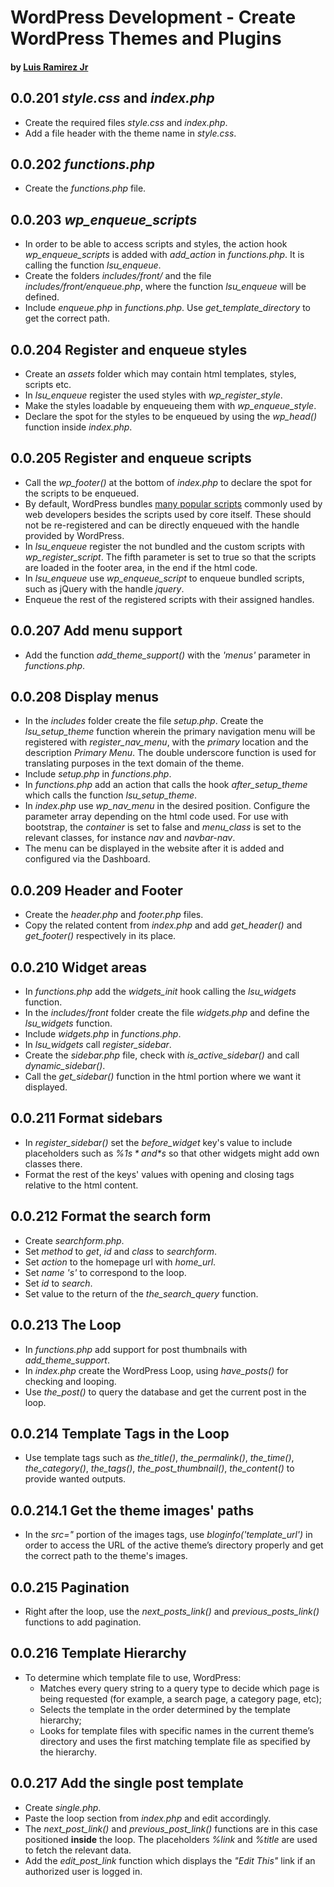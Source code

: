 # WordPress Development - Create WordPress Themes and Plugins
#### by [Luis Ramirez Jr](https://www.udemy.com/wordpress-development-create-wordpress-themes-and-plugins/#/instructor-10964188)

## 0.0.201 *style.css* and *index.php*
* Create the required files *style.css* and *index.php*.
* Add a file header with the theme name in *style.css*.

## 0.0.202 *functions.php*
* Create the *functions.php* file.

## 0.0.203 *wp_enqueue_scripts*
* In order to be able to access scripts and styles, the action hook *wp_enqueue_scripts* is added with *add_action* in *functions.php*. It is calling the function *lsu_enqueue*.
* Create the folders *includes/front/* and the file *includes/front/enqueue.php*, where the function *lsu_enqueue* will be defined.
* Include *enqueue.php* in *functions.php*. Use *get_template_directory* to get the correct path.

## 0.0.204 Register and enqueue styles
* Create an *assets* folder which may contain html templates, styles, scripts etc.
* In *lsu_enqueue* register the used styles with *wp_register_style*.
* Make the styles loadable by enqueueing them with *wp_enqueue_style*.
* Declare the spot for the styles to be enqueued by using the *wp_head()* function inside *index.php*.

## 0.0.205 Register and enqueue scripts
* Call the *wp_footer()* at the bottom of *index.php* to declare the spot for the scripts to be enqueued.
* By default, WordPress bundles [many popular scripts](https://developer.wordpress.org/reference/functions/wp_register_script/#core-registered-scripts) commonly used by web developers besides the scripts used by core itself. These should not be re-registered and can be directly enqueued with the handle provided by WordPress.
* In *lsu_enqueue* register the not bundled and the custom scripts with *wp_register_script*. The fifth parameter is set to true so that the scripts are loaded in the footer area, in the end if the html code.
* In *lsu_enqueue* use *wp_enqueue_script* to enqueue bundled scripts, such as jQuery with the handle *jquery*.
* Enqueue the rest of the registered scripts with their assigned handles.

## 0.0.207 Add menu support
* Add the function *add_theme_support()* with the *'menus'* parameter in *functions.php*.

## 0.0.208 Display menus
* In the *includes* folder create the file *setup.php*. Create the *lsu_setup_theme* function wherein the primary navigation menu will be registered with *register_nav_menu*, with the *primary* location and the description *Primary Menu*. The double underscore function is used for translating purposes in the text domain of the theme.
* Include *setup.php* in *functions.php*.
* In *functions.php* add an action that calls the hook *after_setup_theme* which calls the function *lsu_setup_theme*.
* In *index.php* use *wp_nav_menu* in the desired position. Configure the parameter array depending on the html code used. For use with bootstrap, the *container* is set to false and *menu_class* is set to the relevant classes, for instance *nav* and *navbar-nav*.
* The menu can be displayed in the website after it is added and configured via the Dashboard.

## 0.0.209 Header and Footer
* Create the *header.php* and *footer.php* files.
* Copy the related content from *index.php* and add *get_header()* and *get_footer()* respectively in its place.

## 0.0.210 Widget areas
* In *functions.php* add the *widgets_init* hook calling the *lsu_widgets* function.
* In the *includes/front* folder create the file *widgets.php* and define the *lsu_widgets* function.
* Include *widgets.php* in *functions.php*.
* In *lsu_widgets* call *register_sidebar*.  
* Create the *sidebar.php* file, check with *is_active_sidebar()* and call *dynamic_sidebar()*.
* Call the *get_sidebar()* function in the html portion where we want it displayed.

## 0.0.211 Format sidebars
* In *register_sidebar()* set the *before_widget* key's value to include placeholders such as *%1$s* and *%2$s* so that other widgets might add own classes there.
* Format the rest of the keys' values with opening and closing tags relative to the html content.

## 0.0.212 Format the search form
* Create *searchform.php*.
* Set *method* to *get*, *id* and *class* to *searchform*.
* Set *action* to the homepage url with *home_url*.
* Set *name* *'s'* to correspond to the loop.
* Set *id* to *search*.
* Set value to the return of the *the_search_query* function.

## 0.0.213 The Loop
* In *functions.php* add support for post thumbnails with *add_theme_support*.
* In *index.php* create the WordPress Loop, using *have_posts()* for checking and looping.
* Use *the_post()* to query the database and get the current post in the loop.

## 0.0.214 Template Tags in the Loop
* Use template tags such as *the_title()*, *the_permalink()*, *the_time()*, *the_category()*, *the_tags()*, *the_post_thumbnail()*, *the_content()* to provide wanted outputs.

## 0.0.214.1 Get the theme images' paths
* In the *src="* portion of the images tags, use *bloginfo('template_url')* in order to access the URL of the active theme’s directory properly and get the correct path to the theme's images.

## 0.0.215 Pagination
* Right after the loop, use the *next_posts_link()* and *previous_posts_link()* functions to add pagination.

## 0.0.216 Template Hierarchy
* To determine which template file to use, WordPress:
    * Matches every query string to a query type to decide which page is being requested (for example, a search page, a category page, etc);
    * Selects the template in the order determined by the template hierarchy;
    * Looks for template files with specific names in the current theme’s directory and uses the first matching template file as specified by the hierarchy.

## 0.0.217 Add the single post template
* Create *single.php*.
* Paste the loop section from *index.php* and edit accordingly.
* The *next_post_link()* and *previous_post_link()* functions are in this case positioned **inside** the loop. The placeholders *%link* and *%title* are used to fetch the relevant data.
* Add the *edit_post_link* function which displays the *"Edit This"* link if an authorized user is logged in.
